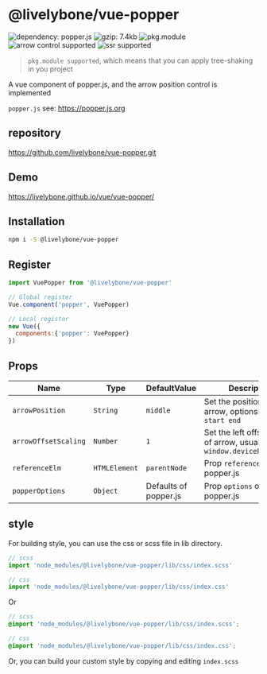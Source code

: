 # @livelybone/vue-popper 
![dependency: popper.js](https://img.shields.io/badge/dependency-popper.js-blue.svg "dependency: popper.js")
![gzip: 7.4kb](https://img.shields.io/badge/gzip-7.4kb-brightgreen.svg "gzip: 7.4kb")
![pkg.module](https://img.shields.io/badge/pkg.module-supported-blue.svg "pkg.module")
![arrow control supported](https://img.shields.io/badge/arrow--control-supported-blue.svg "arrow control supported")
![ssr supported](https://img.shields.io/badge/ssr-supported-blue.svg "ssr supported")

> `pkg.module supported`, which means that you can apply tree-shaking in you project

A vue component of popper.js, and the arrow position control is implemented

`popper.js` see: https://popper.js.org

## repository
https://github.com/livelybone/vue-popper.git

## Demo
https://livelybone.github.io/vue/vue-popper/

## Installation
```bash
npm i -S @livelybone/vue-popper
```

## Register
```js
import VuePopper from '@livelybone/vue-popper'

// Global register
Vue.component('popper', VuePopper)

// Local register
new Vue({
  components:{'popper': VuePopper}
})
```

## Props
| Name                    | Type                                      | DefaultValue              | Description  |
| ----------------------- | ----------------------------------------- | ------------------------- | ------------ |
| `arrowPosition`         | `String`                                  | `middle`                  | Set the position of arrow, options: `middle start end`  |
| `arrowOffsetScaling`    | `Number`                                  | `1`                       | Set the left offset scaling of arrow, usually to be `window.devicePixelRatio`  |
| `referenceElm`          | `HTMLElement`                             | `parentNode`              | Prop `reference` of popper.js  |
| `popperOptions`         | `Object`                                  | Defaults of popper.js     | Prop `options` of popper.js |

## style
For building style, you can use the css or scss file in lib directory. 
```js
// scss
import 'node_modules/@livelybone/vue-popper/lib/css/index.scss'

// css
import 'node_modules/@livelybone/vue-popper/lib/css/index.css'
```
Or
```scss
// scss
@import 'node_modules/@livelybone/vue-popper/lib/css/index.scss';

// css
@import 'node_modules/@livelybone/vue-popper/lib/css/index.css';
```

Or, you can build your custom style by copying and editing `index.scss`
